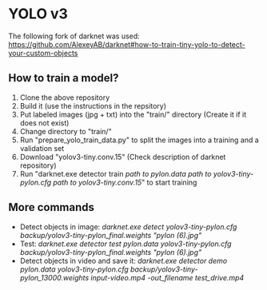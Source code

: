 # YOLO v3
The following fork of darknet was used:
https://github.com/AlexeyAB/darknet#how-to-train-tiny-yolo-to-detect-your-custom-objects

## How to train a model?
1. Clone the above repository
2. Build it (use the instructions in the repsitory)
3. Put labeled images (jpg + txt) into the "train/" directory (Create it if it does not exist)
4. Change directory to "train/"
5. Run "prepare_yolo_train_data.py" to split the images into a training and a validation set
6. Download "yolov3-tiny.conv.15" (Check description of darknet repository)
7. Run "darknet.exe detector train *path to pylon.data* *path to yolov3-tiny-pylon.cfg* *path to yolov3-tiny.conv.15*" to start training


## More commands
* Detect objects in image: *darknet.exe detect yolov3-tiny-pylon.cfg backup/yolov3-tiny-pylon_final.weights "pylon (6).jpg"*
* Test: *darknet.exe detector test pylon.data yolov3-tiny-pylon.cfg backup/yolov3-tiny-pylon_final.weights "pylon (6).jpg"*
* Detect objects in video and save it: *darknet.exe detector demo pylon.data yolov3-tiny-pylon.cfg backup/yolov3-tiny-pylon_13000.weights input-video.mp4 -out_filename test_drive.mp4*